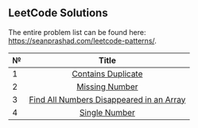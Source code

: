 ## LeetCode Solutions

The entire problem list can be found here: https://seanprashad.com/leetcode-patterns/.

| №             | Title               |
| ------------- |:------------------: |
| 1             | [Contains Duplicate](https://github.com/mbuchatskyi/leetcode-practice/blob/main/src/main/java/mbuchatskyi/easy/problem001/ContainsDuplicate.java)  |
| 2             | [Missing Number](https://github.com/mbuchatskyi/leetcode-practice/blob/main/src/main/java/mbuchatskyi/easy/problem002/MissingNumber.java)            | 
| 3             | [Find All Numbers Disappeared in an Array](https://github.com/mbuchatskyi/leetcode-practice/blob/main/src/main/java/mbuchatskyi/easy/problem003/FindAllNumbersDisappearedInArray.java)            |
|4           |[Single Number](https://github.com/mbuchatskyi/leetcode-practice/blob/main/src/main/java/mbuchatskyi/easy/problem004/SingleNumber.java) |